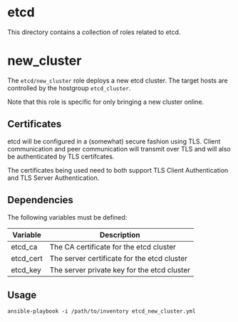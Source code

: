 # etcd

This directory contains a collection of roles related to etcd.

# new_cluster

The ```etcd/new_cluster``` role deploys a new etcd cluster. The target hosts
are controlled by the hostgroup ```etcd_cluster```.

Note that this role is specific for only bringing a new cluster online.

## Certificates

etcd will be configured in a (somewhat) secure fashion using TLS. Client
communication and peer communication will transmit over TLS and will also be
authenticated by TLS certifcates.

The certificates being used need to both support TLS Client Authentication and
TLS Server Authentication.

## Dependencies

The following variables must be defined:

| Variable | Description |
|----------|-------------|
| etcd_ca | The CA certificate for the etcd cluster |
| etcd_cert | The server certificate for the etcd cluster |
| etcd_key | The server private key for the etcd cluster |

## Usage

```
ansible-playbook -i /path/to/inventory etcd_new_cluster.yml
```
